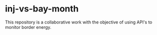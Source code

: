 # inj-vs-bay-month
 This repository is a collaborative work with the objective of using API's to monitor border energy.
